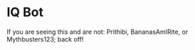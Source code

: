 # IQ Bot

If you are seeing this and are not: Prithibi, BananasAmIRite, or Mythbusters123; back off!
